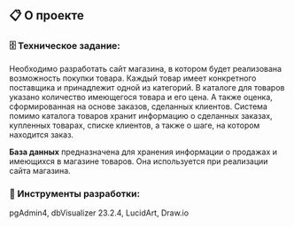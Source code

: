## 📋 О проекте  
### 🗄️ Техническое задание:
Необходимо разработать сайт магазина, в котором будет реализована возможность покупки товара. Каждый товар имеет конкретного поставщика и принадлежит одной из категорий. В каталоге для товаров указано количество имеющегося товара и его цена. А также оценка, сформированная на основе заказов, сделанных клиентов. Система помимо каталога товаров хранит информацию о сделанных заказах, купленных товарах, списке клиентов, а также о шаге, на котором находится заказ. 

**База данных** предназначена для хранения информации о продажах и имеющихся в магазине товаров. Она используется при реализации сайта магазина. 

### 🔧 Инструменты разработки: 
pgAdmin4, dbVisualizer 23.2.4, LucidArt, Draw.io
